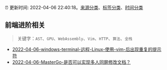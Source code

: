 :alarm_clock: 更新时间: 2022-04-06 22:40:18。[来源分类](../README.md)、[标签分类](../TAGS.md)、[时间分类](../TIMELINE.md)

## 前端进阶相关


> 关键字：`AST`、`GPU`、`WebAssembly`、`Vim`、`HTTP`、`算法`、`全栈`



- [2022-04-06-windows-terminal-远程-Linux-使用-vim-后出现重复的提示符](https://www.v2ex.com/t/845348) 
- [2022-04-06-MasterGo-是否可以实现多人同屏修改文档？](https://www.v2ex.com/t/845335) 
